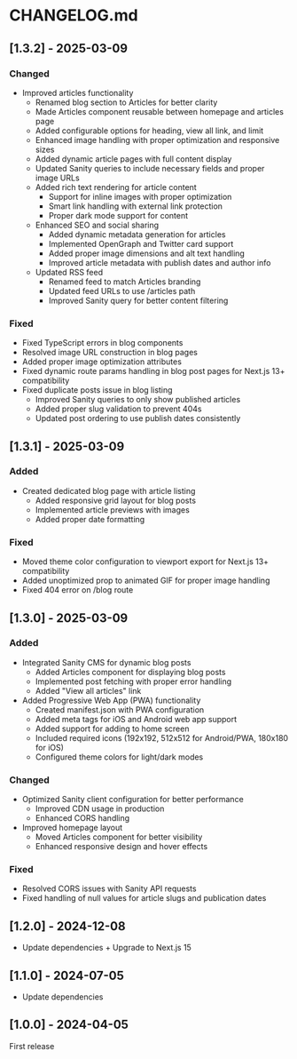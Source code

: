 # CHANGELOG.md

## [1.3.2] - 2025-03-09

### Changed
- Improved articles functionality
  - Renamed blog section to Articles for better clarity
  - Made Articles component reusable between homepage and articles page
  - Added configurable options for heading, view all link, and limit
  - Enhanced image handling with proper optimization and responsive sizes
  - Added dynamic article pages with full content display
  - Updated Sanity queries to include necessary fields and proper image URLs
  - Added rich text rendering for article content
    - Support for inline images with proper optimization
    - Smart link handling with external link protection
    - Proper dark mode support for content
  - Enhanced SEO and social sharing
    - Added dynamic metadata generation for articles
    - Implemented OpenGraph and Twitter card support
    - Added proper image dimensions and alt text handling
    - Improved article metadata with publish dates and author info
  - Updated RSS feed
    - Renamed feed to match Articles branding
    - Updated feed URLs to use /articles path
    - Improved Sanity query for better content filtering

### Fixed
- Fixed TypeScript errors in blog components
- Resolved image URL construction in blog pages
- Added proper image optimization attributes
- Fixed dynamic route params handling in blog post pages for Next.js 13+ compatibility
- Fixed duplicate posts issue in blog listing
  - Improved Sanity queries to only show published articles
  - Added proper slug validation to prevent 404s
  - Updated post ordering to use publish dates consistently

## [1.3.1] - 2025-03-09

### Added
- Created dedicated blog page with article listing
  - Added responsive grid layout for blog posts
  - Implemented article previews with images
  - Added proper date formatting

### Fixed
- Moved theme color configuration to viewport export for Next.js 13+ compatibility
- Added unoptimized prop to animated GIF for proper image handling
- Fixed 404 error on /blog route

## [1.3.0] - 2025-03-09

### Added
- Integrated Sanity CMS for dynamic blog posts
  - Added Articles component for displaying blog posts
  - Implemented post fetching with proper error handling
  - Added "View all articles" link
- Added Progressive Web App (PWA) functionality
  - Created manifest.json with PWA configuration
  - Added meta tags for iOS and Android web app support
  - Added support for adding to home screen
  - Included required icons (192x192, 512x512 for Android/PWA, 180x180 for iOS)
  - Configured theme colors for light/dark modes

### Changed
- Optimized Sanity client configuration for better performance
  - Improved CDN usage in production
  - Enhanced CORS handling
- Improved homepage layout
  - Moved Articles component for better visibility
  - Enhanced responsive design and hover effects

### Fixed
- Resolved CORS issues with Sanity API requests
- Fixed handling of null values for article slugs and publication dates

## [1.2.0] - 2024-12-08

- Update dependencies + Upgrade to Next.js 15

## [1.1.0] - 2024-07-05

- Update dependencies

## [1.0.0] - 2024-04-05

First release
